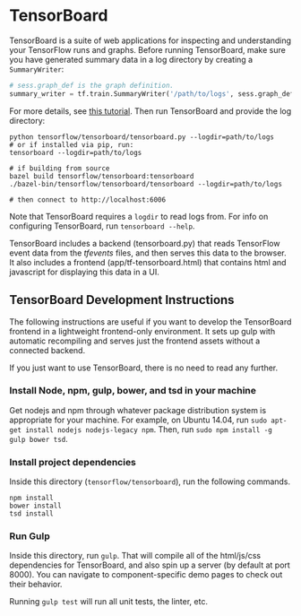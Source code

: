 # TensorBoard

TensorBoard is a suite of web applications for inspecting and understanding your
TensorFlow runs and graphs. Before running TensorBoard, make sure you have
generated summary data in a log directory by creating a `SummaryWriter`:

```python
# sess.graph_def is the graph definition.
summary_writer = tf.train.SummaryWriter('/path/to/logs', sess.graph_def)
```

For more details, see [this tutorial](http://www.tensorflow.org/how_tos/summaries_and_tensorboard/index.html#serializing-the-data).
Then run TensorBoard and provide the log directory:

```
python tensorflow/tensorboard/tensorboard.py --logdir=path/to/logs
# or if installed via pip, run:
tensorboard --logdir=path/to/logs

# if building from source
bazel build tensorflow/tensorboard:tensorboard
./bazel-bin/tensorflow/tensorboard/tensorboard --logdir=path/to/logs

# then connect to http://localhost:6006
```

Note that TensorBoard requires a `logdir` to read logs from. For info on
configuring TensorBoard, run `tensorboard --help`.

TensorBoard includes a backend (tensorboard.py) that reads TensorFlow event data
from the *tfevents* files, and then  serves this data to the browser. It also
includes a frontend (app/tf-tensorboard.html) that contains html and javascript
for displaying this data in a UI.


## TensorBoard Development Instructions

The following instructions are useful if you want to develop the TensorBoard
frontend in a lightweight frontend-only environment. It sets up gulp with
automatic recompiling and serves just the frontend assets without a connected
backend.

If you just want to use TensorBoard, there is no need to read any further.

### Install Node, npm, gulp, bower, and tsd in your machine
Get nodejs and npm through whatever package distribution system is appropriate
for your machine. For example, on Ubuntu 14.04, run
`sudo apt-get install nodejs nodejs-legacy npm`. Then, run
`sudo npm install -g gulp bower tsd`.

### Install project dependencies

Inside this directory (`tensorflow/tensorboard`),
run the following commands.

    npm install
    bower install
    tsd install

### Run Gulp

Inside this directory, run `gulp`. That will compile all of the
html/js/css dependencies for TensorBoard, and also spin up a server
(by default at port 8000). You can navigate to component-specific demo pages to
check out their behavior.

Running `gulp test` will run all unit tests, the linter, etc.
